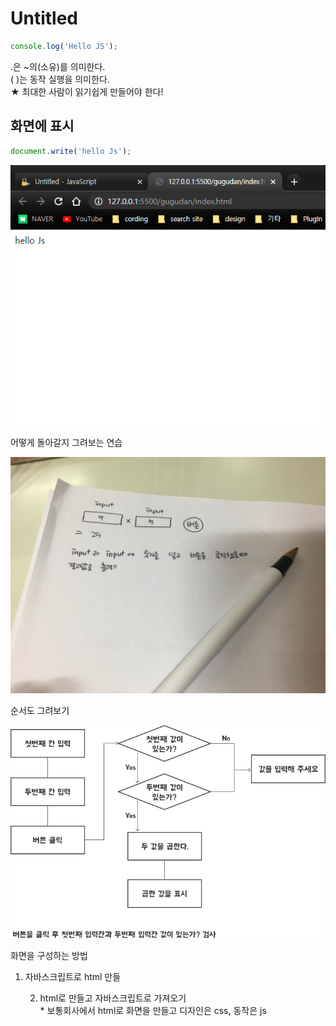 # Untitled

```javascript
console.log('Hello JS');
```

.은 ~의\(소유\)를 의미한다.  
\( \)는 동작 실행을 의미한다.  
★ 최대한 사람이 읽기쉽게 만들어야 한다!

## 화면에 표시

```javascript
document.write('hello Js');
```

![](../.gitbook/assets/image%20%2837%29.png)

어떻게 돌아갈지 그려보는 연습

![](../.gitbook/assets/kakaotalk_20210403_182210712.jpg)

순서도 그려보기 

![](../.gitbook/assets/image%20%2838%29.png)



화면을 구성하는 방법

1. 자바스크립트로 html 만들

    2. html로 만들고 자바스크립트로 가져오기  
     \* 보통회사에서 html로 화면을 만들고 디자인은 css, 동작은 js


